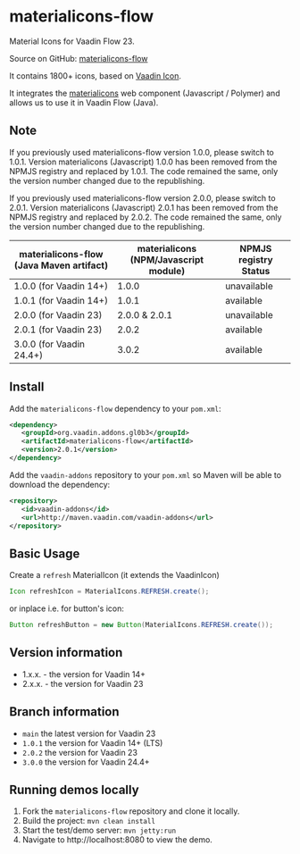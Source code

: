# materialicons-flow
Material Icons for Vaadin Flow 23.

Source on GitHub: [materialicons-flow](https://github.com/gl0b3/materialicons-flow)

It contains 1800+ icons, based on  [Vaadin Icon](https://vaadin.com/docs/latest/components/icons).

It integrates the [materialicons](https://github.com/gl0b3/materialicons) web component (Javascript / Polymer) and allows us to use it in Vaadin Flow (Java).

## Note

If you previously used materialicons-flow version 1.0.0, please switch to 1.0.1. Version materialicons (Javascript) 1.0.0 has been removed from the NPMJS registry and replaced by 1.0.1. The code remained the same, only the version number changed due to the republishing.

If you previously used materialicons-flow version 2.0.0, please switch to 2.0.1. Version materialicons (Javascript) 2.0.1 has been removed from the NPMJS registry and replaced by 2.0.2. The code remained the same, only the version number changed due to the republishing.

| materialicons-flow (Java Maven artifact) | materialicons (NPM/Javascript module) | NPMJS registry Status |
|------------------------------------------|---------------------------------------|-----------------------|
| 1.0.0 (for Vaadin 14+)                   | 1.0.0                                 | unavailable           |
| 1.0.1 (for Vaadin 14+)                   | 1.0.1                                 | available             |
| 2.0.0 (for Vaadin 23)                    | 2.0.0 & 2.0.1                         | unavailable           |
| 2.0.1 (for Vaadin 23)                    | 2.0.2                                 | available             |
| 3.0.0 (for Vaadin 24.4+)                 | 3.0.2                                 | available             |

## Install

Add the `materialicons-flow` dependency to your `pom.xml`:
```xml
<dependency>
   <groupId>org.vaadin.addons.gl0b3</groupId>
   <artifactId>materialicons-flow</artifactId>
   <version>2.0.1</version>
</dependency>
```

Add the `vaadin-addons` repository to your `pom.xml` so Maven will be able to download the dependency:
```xml
<repository>
   <id>vaadin-addons</id>
   <url>http://maven.vaadin.com/vaadin-addons</url>
</repository>
```

## Basic Usage

Create a `refresh` MaterialIcon (it extends the VaadinIcon)
```java
Icon refreshIcon = MaterialIcons.REFRESH.create();
```
or inplace i.e. for button's icon:
```java
Button refreshButton = new Button(MaterialIcons.REFRESH.create());
```

## Version information
* 1.x.x. - the version for Vaadin 14+
* 2.x.x. - the version for Vaadin 23

## Branch information
* `main` the latest version for Vaadin 23
* `1.0.1` the version for Vaadin 14+ (LTS)
* `2.0.2` the version for Vaadin 23
* `3.0.0` the version for Vaadin 24.4+

## Running demos locally

1. Fork the `materialicons-flow` repository and clone it locally.
2. Build the project: `mvn clean install`
3. Start the test/demo server: `mvn jetty:run`
4. Navigate to http://localhost:8080 to view the demo.



